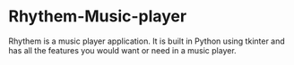# Rhythem-Music-player
 Rhythem is a music player application. It is built in Python using tkinter and has all the features you would want or need in a music player.
